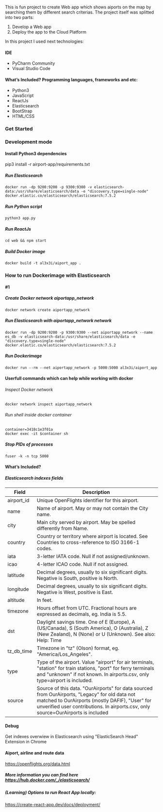 This is fun project to create Web app which shows aiports on the map by searching them by different search criterias.
The project itself was splitted into two parts:

1. Develop a Web app
2. Deploy the app to the Cloud Platform

In this project I used next technologies:

#### IDE

- PyCharm Community
- Visual Studio Code

#### What’s Included? Programming languages, frameworks and etc:

- Python3
- JavaScript
- ReactJs
- Elasticsearch
- BootStrap
- HTML/CSS

### Get Started

### Development mode

#### Install Python3 dependencies

pip3 install -r airport-app/requirements.txt

##### Run Elasticsearch

```
docker run -dp 9200:9200 -p 9300:9300 -v elasticsearch-data:/usr/share/elasticsearch/data -e "discovery.type=single-node" docker.elastic.co/elasticsearch/elasticsearch:7.5.2
```

##### Run Python script

```
python3 app.py
```

##### Run ReactJs

```
cd web && npm start
```

##### Build Docker image

```
docker build -t al3x3i/aiport_app .
```

### How to run Dockerimage with Elasticsearch

#### #1

##### Create Docker network aiportapp_network

```
docker network create aiportapp_network
```

##### Run Elasticsearch with aiportapp_network network

```
docker run -dp 9200:9200 -p 9300:9300 --net aiportapp_network --name es_db -v elasticsearch-data:/usr/share/elasticsearch/data -e "discovery.type=single-node" docker.elastic.co/elasticsearch/elasticsearch:7.5.2
```

##### Run Dockerimage

```
docker run --rm --net aiportapp_network -p 5000:5000 al3x3i/aiport_app
```

#### Userfull commands which can help while working with docker

###### Inspect Docker network

```
docker network inspect aiportapp_network
```

###### Run shell inside docker container

```
container=3418c1e3f01a
docker exec -it $container sh
```

##### Stop PIDs of processes

```
fuser -k -n tcp 5000
```

#### What’s Included?

##### Elasticsearch indexes fields

| Field      | Description                                                                                                                                                                                                                           |
| ---------- | ------------------------------------------------------------------------------------------------------------------------------------------------------------------------------------------------------------------------------------- |
| airport_id | Unique OpenFlights identifier for this airport.                                                                                                                                                                                       |
| name       | Name of airport. May or may not contain the City name.                                                                                                                                                                                |
| city       | Main city served by airport. May be spelled differently from Name.                                                                                                                                                                    |
| country    | Country or territory where airport is located. See Countries to cross-reference to ISO 3166-1 codes.                                                                                                                                  |
| iata       | 3-letter IATA code. Null if not assigned/unknown.                                                                                                                                                                                     |
| icao       | 4-letter ICAO code. Null if not assigned.                                                                                                                                                                                             |
| latitude   | Decimal degrees, usually to six significant digits. Negative is South, positive is North.                                                                                                                                             |
| longitude  | Decimal degrees, usually to six significant digits. Negative is West, positive is East.                                                                                                                                               |
| altitude   | In feet.                                                                                                                                                                                                                              |
| timezone   | Hours offset from UTC. Fractional hours are expressed as decimals, eg. India is 5.5.                                                                                                                                                  |
| dst        | Daylight savings time. One of E (Europe), A (US/Canada), S (South America), O (Australia), Z (New Zealand), N (None) or U (Unknown). See also: Help: Time                                                                             |
| tz_db_time | Timezone in "tz" (Olson) format, eg. "America/Los_Angeles".                                                                                                                                                                           |
| type       | Type of the airport. Value "airport" for air terminals, "station" for train stations, "port" for ferry terminals and "unknown" if not known. In airports.csv, only type=airport is included.                                          |
| source     | Source of this data. "OurAirports" for data sourced from OurAirports, "Legacy" for old data not matched to OurAirports (mostly DAFIF), "User" for unverified user contributions. In airports.csv, only source=OurAirports is included |

#### Debug

Get indexes overwiew in Elasticsearch using "ElasticSearch Head" Extension in Chrome

#### Aiport, airline and route data

https://openflights.org/data.html

##### More information you can find here https://hub.docker.com/_/elasticsearch/

##### (Learning) Options to run React App locally:

https://create-react-app.dev/docs/deployment/
